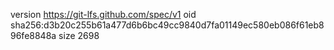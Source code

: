 version https://git-lfs.github.com/spec/v1
oid sha256:d3b20c255b61a477d6b6bc49cc9840d7fa01149ec580eb086f61eb896fe8848a
size 2698
